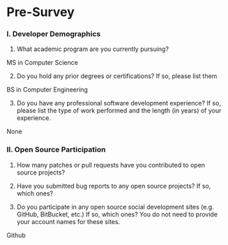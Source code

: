#  Pre-Survey

### I. Developer Demographics

1. What academic program are you currently pursuing?

MS in Computer Science

2. Do you hold any prior degrees or certifications?  If so, please list them

BS in Computer Engineering

3. Do you have any professional software development experience?  If so,
   please list the type of work performed and the length (in years) of your
   experience.

None


### II. Open Source Participation

1. How many patches or pull requests have you contributed to open source projects?

2. Have you submitted bug reports to any open source projects?  If so, which
   ones?

3. Do you participate in any open source social development sites (e.g. GitHub,
   BitBucket, etc.)  If so, which ones? You do not need to provide your account
   names for these sites.

Github
